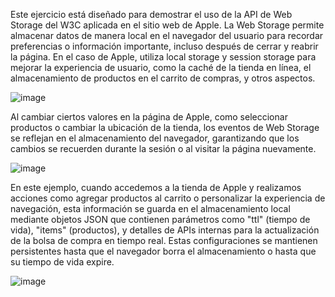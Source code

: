 Este ejercicio está diseñado para demostrar el uso de la API de Web Storage del W3C aplicada en el sitio web de Apple. La Web Storage permite almacenar datos de manera local en el navegador del usuario para recordar preferencias o información importante, incluso después de cerrar y reabrir la página. En el caso de Apple, utiliza local storage y session storage para mejorar la experiencia de usuario, como la caché de la tienda en línea, el almacenamiento de productos en el carrito de compras, y otros aspectos.

![image](https://github.com/user-attachments/assets/68f3a73e-0d17-451f-b0a1-5c24a7308b2d)

Al cambiar ciertos valores en la página de Apple, como seleccionar productos o cambiar la ubicación de la tienda, los eventos de Web Storage se reflejan en el almacenamiento del navegador, garantizando que los cambios se recuerden durante la sesión o al visitar la página nuevamente.

![image](https://github.com/user-attachments/assets/949c6ca7-dd5a-4afe-92dc-4918bc0fd7bc)

En este ejemplo, cuando accedemos a la tienda de Apple y realizamos acciones como agregar productos al carrito o personalizar la experiencia de navegación, esta información se guarda en el almacenamiento local mediante objetos JSON que contienen parámetros como "ttl" (tiempo de vida), "items" (productos), y detalles de APIs internas para la actualización de la bolsa de compra en tiempo real. Estas configuraciones se mantienen persistentes hasta que el navegador borra el almacenamiento o hasta que su tiempo de vida expire.

![image](https://github.com/user-attachments/assets/9bf76d6c-1497-437a-bd03-bbfa67ce06cd)
